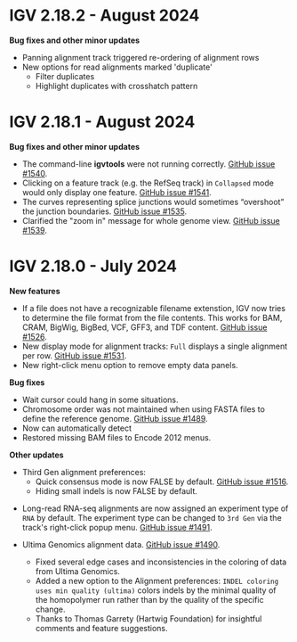 # IGV 2.18.2 - August 2024

**Bug fixes and other minor updates**

* Panning alignment track triggered re-ordering of alignment rows
* New options for read alignments marked 'duplicate'
  * Filter duplicates
  * Highlight duplicates with crosshatch pattern

# IGV 2.18.1 - August 2024

**Bug fixes and other minor updates**

* The command-line **igvtools** were not running correctly. [GitHub issue #1540](https://github.com/igvteam/igv/issues/1540).
* Clicking on a feature track (e.g. the RefSeq track) in `Collapsed` mode would only display one feature. [GitHub issue #1541](https://github.com/igvteam/igv/issues/1541).
* The curves representing splice junctions would sometimes “overshoot” the junction boundaries. [GitHub issue #1535](https://github.com/igvteam/igv/issues/1535).
* Clarified the "zoom in" message for whole genome view. [GitHub issue #1539](https://github.com/igvteam/igv/issues/1539).

# IGV 2.18.0 - July 2024

**New features**

* If a file does not have a recognizable filename extenstion, IGV now tries to determine the file format from the file contents. This works for BAM, CRAM, BigWig, BigBed, VCF, GFF3, and TDF content. [GitHub issue #1526](https://github.com/igvteam/igv/issues/1526).
* New display mode for alignment tracks: `Full` displays a single alignment per row. [GitHub issue #1531](https://github.com/igvteam/igv/issues/1531).
* New right-click menu option to remove empty data panels. 

**Bug fixes**

* Wait cursor could hang in some situations. 
* Chromosome order was not maintained when using FASTA files to define the reference genome. [GitHub issue #1489](https://github.com/igvteam/igv/issues/1489).
* Now can automatically detect
* Restored missing BAM files to Encode 2012 menus.

**Other updates**

* Third Gen alignment preferences:
    * Quick consensus mode is now FALSE by default. [GitHub issue #1516](https://github.com/igvteam/igv/issues/1516).
    * Hiding small indels is now FALSE by default.

<p></p>

* Long-read RNA-seq alignments are now assigned an experiment type of `RNA` by default. The experiment type can be changed to `3rd Gen` via the track's right-click popup menu. [GitHub issue #1491](https://github.com/igvteam/igv/issues/1491).

* Ultima Genomics alignment data. [GitHub issue #1490](https://github.com/igvteam/igv/pull/1490).
    * Fixed several edge cases and inconsistencies in the coloring of data from Ultima Genomics.
    * Added a new option to the Alignment preferences: `INDEL coloring uses min quality (ultima)` colors indels by the minimal quality of the homopolymer run rather than by the quality of the specific change.
    * Thanks to Thomas Garrety (Hartwig Foundation) for insightful comments and feature suggestions.

    